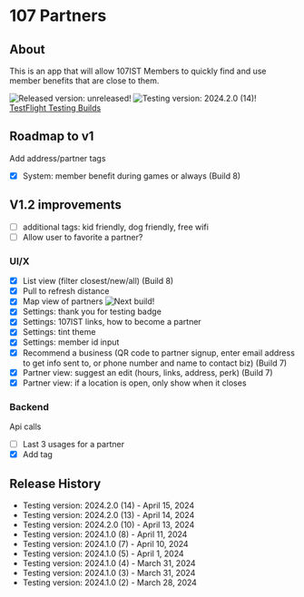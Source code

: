 # 107 Partners

## About

This is an app that will allow 107IST Members to quickly find and use member benefits that are close to them.

![Released version: unreleased!](https://img.shields.io/badge/Released_version-unreleased-purple)
![Testing version: 2024.2.0 (14)!](<https://img.shields.io/badge/Testing_version-2024.2.0_(14)-blue>)  
[TestFlight Testing Builds](https://testflight.apple.com/join/Fjx7M16y)

## Roadmap to v1

Add address/partner tags

- [x] System: member benefit during games or always (Build 8)

## V1.2 improvements

- [ ] additional tags: kid friendly, dog friendly, free wifi
- [ ] Allow user to favorite a partner?

### UI/X

- [x] List view (filter closest/new/all) (Build 8)
- [x] Pull to refresh distance
- [x] Map view of partners ![Next build!](https://img.shields.io/badge/next_build-green)
- [x] Settings: thank you for testing badge
- [x] Settings: 107IST links, how to become a partner
- [x] Settings: tint theme
- [x] Settings: member id input
- [x] Recommend a business (QR code to partner signup, enter email address to get info sent to, or phone number and name to contact biz) (Build 7)
- [x] Partner view: suggest an edit (hours, links, address, perk) (Build 7)
- [x] Partner view: if a location is open, only show when it closes

### Backend

Api calls

- [ ] Last 3 usages for a partner
- [x] Add tag

## Release History

- Testing version: 2024.2.0 (14) - April 15, 2024
- Testing version: 2024.2.0 (13) - April 14, 2024
- Testing version: 2024.2.0 (10) - April 13, 2024
- Testing version: 2024.1.0 (8) - April 11, 2024
- Testing version: 2024.1.0 (7) - April 10, 2024
- Testing version: 2024.1.0 (5) - April 1, 2024
- Testing version: 2024.1.0 (4) - March 31, 2024
- Testing version: 2024.1.0 (3) - March 31, 2024
- Testing version: 2024.1.0 (2) - March 28, 2024

